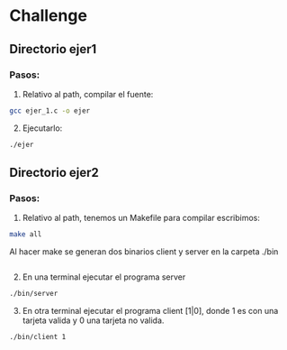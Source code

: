 # Challenge

## Directorio ejer1
### Pasos:

1. Relativo al path, compilar el fuente:

```bash
gcc ejer_1.c -o ejer
```

2. Ejecutarlo:

```bash
./ejer
```
## Directorio ejer2
### Pasos: 
1. Relativo al path, tenemos un Makefile para compilar escribimos:
```bash
make all
```
Al hacer make se generan dos binarios client y server en la carpeta ./bin
```bash
```
2. En una terminal ejecutar el programa server
```bash
./bin/server
```
3. En otra terminal ejecutar el programa client [1|0], donde 1 es con una tarjeta valida y 0 una tarjeta no valida.
```bash
./bin/client 1
```

